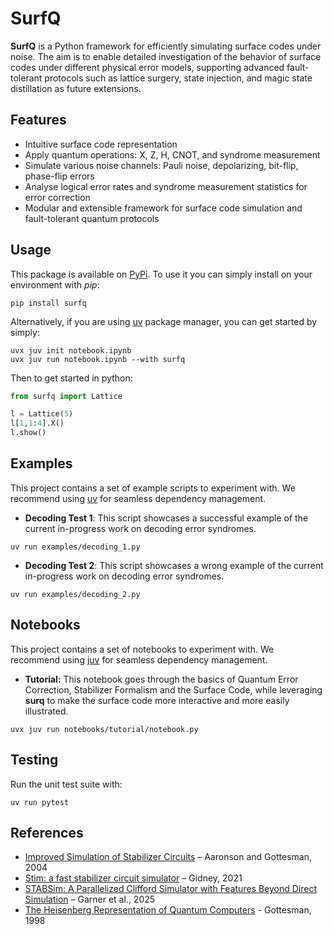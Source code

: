 # SurfQ

**SurfQ** is a Python framework for efficiently simulating surface codes under noise. The aim is to enable detailed investigation of the behavior of surface codes under different physical error models, supporting advanced fault-tolerant protocols such as lattice surgery, state injection, and magic state distillation as future extensions.

## Features

- Intuitive surface code representation
- Apply quantum operations: X, Z, H, CNOT, and syndrome measurement
- Simulate various noise channels: Pauli noise, depolarizing, bit-flip, phase-flip errors
- Analyse logical error rates and syndrome measurement statistics for error correction
- Modular and extensible framework for surface code simulation and fault-tolerant quantum protocols

## Usage

This package is available on [PyPi](https://pypi.org/project/surfq/). To use it you can simply install on your environment with *pip*:

```shell
pip install surfq
```


Alternatively, if you are using [uv](https://docs.astral.sh/uv/) package manager, you can get started by simply:

```shell
uvx juv init notebook.ipynb
uvx juv run notebook.ipynb --with surfq
```

Then to get started in python:

```python
from surfq import Lattice

l = Lattice(5)
l[1,1:4].X()
l.show()
```

## Examples

This project contains a set of example scripts to experiment with. We recommend using [uv](https://github.com/manzt/juv) for seamless dependency management.

- **Decoding Test 1**: This script showcases a successful example of the current in-progress work on decoding error syndromes.

```shell
uv run examples/decoding_1.py
```

- **Decoding Test 2**: This script showcases a wrong example of the current in-progress work on decoding error syndromes.

```shell
uv run examples/decoding_2.py
```

## Notebooks

This project contains a set of notebooks to experiment with. We recommend using [juv](https://github.com/manzt/juv) for seamless dependency management.

- **Tutorial:** This notebook goes through the basics of Quantum Error Correction, Stabilizer Formalism and the Surface Code, while leveraging **surq** to make the surface code more interactive and more easily illustrated.

```shell
uvx juv run notebooks/tutorial/notebook.py
```


## Testing

Run the unit test suite with:

``` 
uv run pytest
```

## References

- [Improved Simulation of Stabilizer Circuits](https://arxiv.org/pdf/quant-ph/0406196v5) – Aaronson and Gottesman, 2004
- [Stim: a fast stabilizer circuit simulator](https://arxiv.org/abs/2103.02202) – Gidney, 2021
- [STABSim: A Parallelized Clifford Simulator with Features Beyond Direct Simulation](https://arxiv.org/abs/2507.03092) – Garner et al., 2025
- [The Heisenberg Representation of Quantum Computers](https://arxiv.org/abs/quant-ph/9807006) - Gottesman, 1998
